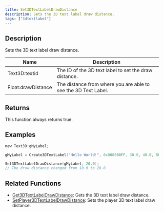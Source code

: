 ```yaml
---
title: Set3DTextLabelDrawDistance
description: Sets the 3D text label draw distance.
tags: ["3dtextlabel"]
---
```


<VersionWarn version='omp v1.1.0.2612' />

## Description

Sets the 3D text label draw distance.

| Name      | Description                                                               |
| --------- | ------------------------------------------------------------------------- |
| Text3D:textid | The ID of the 3D text label to set the draw distance. |
| Float:drawDistance | The distance from where you are able to see the 3D Text Label. |

## Returns

This function always returns true.

## Examples

```c
new Text3D:gMyLabel;

gMyLabel = Create3DTextLabel("Hello World!", 0x008080FF, 30.0, 40.0, 50.0, 10.0, 0, false);

Set3DTextLabelDrawDistance(gMyLabel, 20.0);
// The draw distance changed from 10.0 to 20.0
```

## Related Functions

- [Get3DTextLabelDrawDistance](Get3DTextLabelDrawDistance): Gets the 3D text label draw distance.
- [SetPlayer3DTextLabelDrawDistance](SetPlayer3DTextLabelDrawDistance): Sets the player 3D text label draw distance.
